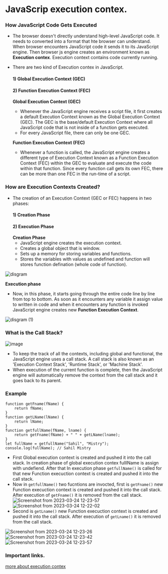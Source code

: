 # JavaScrip execution contex.
### How JavaScript Code Gets Executed
* The browser doesn't directly understand high-level JavaScript code. It needs to converted into a format that hte browser can understand.          
When browser encounters JavaScript code it sends it to its JavaScript engine. Then browser js engine creates an environment known as **Execution contex**.      Execution context contains code currently running.
* There are two kind of Execution contex in JavaScript.
    #### 1) Global Execution Context (GEC)
    #### 2) Function Execution Context (FEC)
    **Global Execution Context (GEC)**
    * Whenever the JavaScript engine receives a script file, it first creates a default Execution Context known         as the Global Execution Context (GEC). The GEC is the base/default Execution Context where all JavaScript         code that is not inside of a function gets executed.
    * For every JavaScript file, there can only be one GEC. 
                              
  **Function Execution Context (FEC)**
    * Whenever a function is called, the JavaScript engine creates a different type of Execution Context known as a Function Execution Context (FEC) within the GEC to evaluate and execute the code within that function. Since every function call gets its own FEC, there can be more than one FEC in the run-time of a script.
### How are Execution Contexts Created?
* The creation of an Execution Context (GEC or FEC) happens in two phases:
    #### 1) Creation Phase
    #### 2) Execution Phase
    **Creation Phase**
    * JavaScript engine creates the execution context.
    * Creates a global object that is window.
    * Sets up a memory for storing variables and functions.
    * Stores the variables with values as undefined and function will stores function defination (whole code of function).
    
![disgram](https://user-images.githubusercontent.com/124886751/227457850-d2438e05-bdbf-416f-a6d1-b98dea8a06d8.jpg)          
    
   **Execution phase**
   * Now, in this phase, it starts going through the entire code line by line from top to bottom. As soon as it encounters any variable it assign value to written in code and when it encounters any function is invoked JavaScript engine creates new **Function Execution Context**.
  
![disgram (1)](https://user-images.githubusercontent.com/124886751/227459089-6f0cf0da-a591-4059-95c1-ba4635acfa2b.jpg)
 
### What is the Call Stack?
![image](https://user-images.githubusercontent.com/124886751/227449690-819f94cc-7bbc-410a-ace6-c8da51c2b781.png)
* To keep the track of all the contexts, including global and functional, the JavaScript engine uses a call stack. A call stack is also known as an 'Execution Context Stack', 'Runtime Stack', or 'Machine Stack'.
* When execution of the current function is complete, then the JavaScript engine will automatically remove the context from the call stack and it goes back to its parent.
### Example
```
function getFname(fName) {
    return fName;
}
function getLName(lName) {
    return lName;
}
function getfullName(fName, lname) {
    return getFname(fName) + " " + getLName(lname);
}
let fullName = getfullName("Sahil", "Mistry");
console.log(fullName); // Sahil Mistry
```
* First Global execution context is created and pushed it into the call stack. In creation phase of global execution contex fulllName is assign with undefiend. After that In execution phase ```getfullName()``` is called for that new Function execuction context is created and pushed it into the call stack.  
* Now in ```getfullName()```  two fucntions are invocted, first is ```getFname()``` new Function execuction context is created and pushed it into the call stack. After execution of ```getFname()``` it is removed from the call stack.
![Screenshot from 2023-03-24 12-23-57](https://user-images.githubusercontent.com/124886751/227448971-51952246-1b67-4ac8-88c7-28abd2e6b35a.png)  
![Screenshot from 2023-03-24 12-22-02](https://user-images.githubusercontent.com/124886751/227448629-bedd89ca-550a-4bf9-a8d1-f103253e83a6.png)  
* Second is ```getLname()``` new Function execuction context is created and pushed it into the call stack. After execution of ```getLname()``` it is removed from the call stack.

![Screenshot from 2023-03-24 12-23-26](https://user-images.githubusercontent.com/124886751/227448895-430cfb30-b7d8-4f42-b032-09c468999ae6.png)  
![Screenshot from 2023-03-24 12-23-42](https://user-images.githubusercontent.com/124886751/227448920-2c5d87a4-1a21-4e6a-a55d-2333a807241d.png)  
![Screenshot from 2023-03-24 12-23-57](https://user-images.githubusercontent.com/124886751/227448962-23b866b6-0fd3-4b85-b387-717ec179d979.png)  

### Important links.
[more about execution contex](https://www.freecodecamp.org/news/execution-context-how-javascript-works-behind-the-scenes/)
